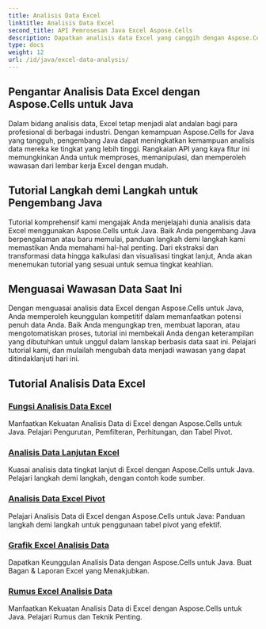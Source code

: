 ```yaml
---
title: Analisis Data Excel
linktitle: Analisis Data Excel
second_title: API Pemrosesan Java Excel Aspose.Cells
description: Dapatkan analisis data Excel yang canggih dengan Aspose.Cells untuk Java. Jelajahi tutorial langkah demi langkah untuk pengembang Java. Kuasai wawasan data hari ini.
type: docs
weight: 12
url: /id/java/excel-data-analysis/
---
```


## Pengantar Analisis Data Excel dengan Aspose.Cells untuk Java

Dalam bidang analisis data, Excel tetap menjadi alat andalan bagi para profesional di berbagai industri. Dengan kemampuan Aspose.Cells for Java yang tangguh, pengembang Java dapat meningkatkan kemampuan analisis data mereka ke tingkat yang lebih tinggi. Rangkaian API yang kaya fitur ini memungkinkan Anda untuk memproses, memanipulasi, dan memperoleh wawasan dari lembar kerja Excel dengan mudah.

## Tutorial Langkah demi Langkah untuk Pengembang Java

Tutorial komprehensif kami mengajak Anda menjelajahi dunia analisis data Excel menggunakan Aspose.Cells untuk Java. Baik Anda pengembang Java berpengalaman atau baru memulai, panduan langkah demi langkah kami memastikan Anda memahami hal-hal penting. Dari ekstraksi dan transformasi data hingga kalkulasi dan visualisasi tingkat lanjut, Anda akan menemukan tutorial yang sesuai untuk semua tingkat keahlian.

## Menguasai Wawasan Data Saat Ini

Dengan menguasai analisis data Excel dengan Aspose.Cells untuk Java, Anda memperoleh keunggulan kompetitif dalam memanfaatkan potensi penuh data Anda. Baik Anda mengungkap tren, membuat laporan, atau mengotomatiskan proses, tutorial ini membekali Anda dengan keterampilan yang dibutuhkan untuk unggul dalam lanskap berbasis data saat ini. Pelajari tutorial kami, dan mulailah mengubah data menjadi wawasan yang dapat ditindaklanjuti hari ini.

## Tutorial Analisis Data Excel
### [Fungsi Analisis Data Excel](./data-analysis-functions-excel/)
Manfaatkan Kekuatan Analisis Data di Excel dengan Aspose.Cells untuk Java. Pelajari Pengurutan, Pemfilteran, Perhitungan, dan Tabel Pivot.
### [Analisis Data Lanjutan Excel](./advanced-data-analysis-excel/)
Kuasai analisis data tingkat lanjut di Excel dengan Aspose.Cells untuk Java. Pelajari langkah demi langkah, dengan contoh kode sumber.
### [Analisis Data Excel Pivot](./data-analysis-excel-pivot/)
Pelajari Analisis Data di Excel dengan Aspose.Cells untuk Java: Panduan langkah demi langkah untuk penggunaan tabel pivot yang efektif.
### [Grafik Excel Analisis Data](./data-analysis-excel-charts/)
Dapatkan Keunggulan Analisis Data dengan Aspose.Cells untuk Java. Buat Bagan & Laporan Excel yang Menakjubkan.
### [Rumus Excel Analisis Data](./data-analysis-excel-formulas/)
Manfaatkan Kekuatan Analisis Data di Excel dengan Aspose.Cells untuk Java. Pelajari Rumus dan Teknik Penting.